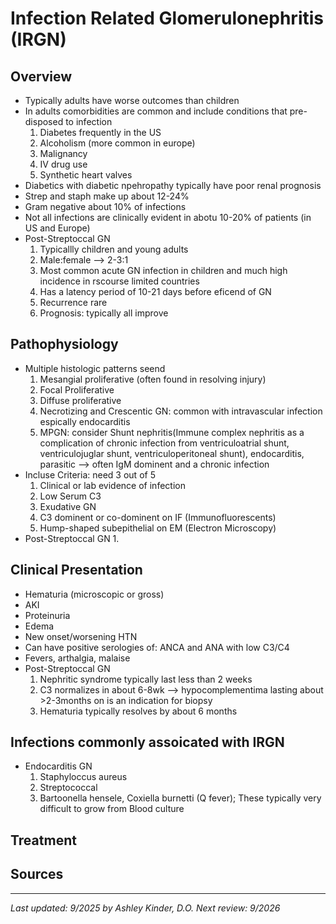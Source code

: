 # **Infection Related Glomerulonephritis (IRGN)**
## **Overview**
  * Typically adults have worse outcomes than children
  * In adults comorbidities are common and include conditions that pre-disposed to infection
    1. Diabetes frequently in the US
    2. Alcoholism (more common in europe)
    3. Malignancy
    4. IV drug use
    5. Synthetic heart valves
  * Diabetics with diabetic npehropathy typically have poor renal prognosis
  * Strep and staph make up about 12-24%
  * Gram negative about 10% of infections
  * Not all infections are clinically evident in abotu 10-20% of patients (in US and Europe)
  * Post-Streptoccal GN
    1. Typicallly children and young adults
    2. Male:female --> 2-3:1
    3. Most common acute GN infection in children and much high incidence in rscourse limited countries
    4. Has a latency period of 10-21 days before eficend of GN
    5. Recurrence rare
    6. Prognosis: typically all improve
## **Pathophysiology**
  * Multiple histologic patterns seend
    1. Mesangial proliferative  (often found in resolving injury)
    2. Focal Proliferative
    3. Diffuse proliferative
    4. Necrotizing and Crescentic GN: common with intravascular infection espically endocarditis
    5. MPGN: consider Shunt nephritis(Immune complex nephritis as a complication of chronic infection from ventriculoatrial shunt, ventriculojuglar shunt, ventriculoperitoneal shunt), endocarditis, parasitic --> often IgM dominent and a chronic infection
  * Incluse Criteria: need 3 out of 5
    1. Clinical or lab evidence of infection
    2. Low Serum C3
    3. Exudative GN
    4. C3 dominent or co-dominent on IF (Immunofluorescents)
    5. Hump-shaped subepithelial on EM (Electron Microscopy)
  * Post-Streptoccal GN
    1. 
## **Clinical Presentation**
  * Hematuria (microscopic or gross)
  * AKI
  * Proteinuria
  * Edema
  * New onset/worsening HTN
  * Can have positive serologies of: ANCA and ANA with low C3/C4
  * Fevers, arthalgia, malaise
  * Post-Streptoccal GN
    1. Nephritic syndrome typically last less than 2 weeks
    2. C3 normalizes in about 6-8wk --> hypocomplementima lasting about >2-3months on is an indication for biopsy
    3. Hematuria typically resolves by about 6 months
## **Infections commonly assoicated with IRGN**
  * Endocarditis GN
    1. Staphyloccus aureus
    2. Streptococcal
    3. Bartoonella hensele, Coxiella burnetti (Q fever); These typically very difficult to grow from Blood culture
## **Treatment**
## **Sources**
---
*Last updated: 9/2025 by Ashley Kinder, D.O.*
*Next review: 9/2026*
